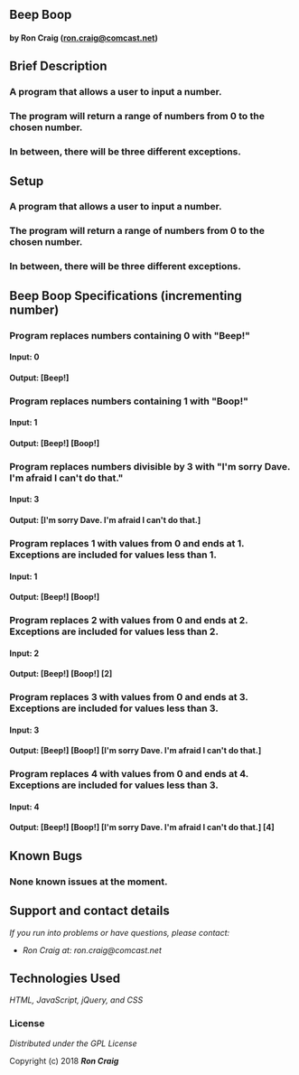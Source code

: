 ## Beep Boop

#### by Ron Craig (ron.craig@comcast.net)

## Brief Description
### A program that allows a user to input a number.
### The program will return a range of numbers from 0 to the chosen number.
### In between, there will be three different exceptions.

## Setup
### A program that allows a user to input a number.
### The program will return a range of numbers from 0 to the chosen number.
### In between, there will be three different exceptions.

## Beep Boop Specifications (incrementing number)

### Program replaces numbers containing 0 with "Beep!"
#### Input: 0
#### Output: [Beep!]

### Program replaces numbers containing 1 with "Boop!"
#### Input: 1
#### Output: [Beep!] [Boop!]

### Program replaces numbers divisible by 3 with "I'm sorry Dave. I'm afraid I can't do that."
#### Input: 3
#### Output: [I'm sorry Dave. I'm afraid I can't do that.]

### Program replaces 1 with values from 0 and ends at 1. Exceptions are included for values less than 1.
#### Input: 1
#### Output: [Beep!] [Boop!]

### Program replaces 2 with values from 0 and ends at 2. Exceptions are included for values less than 2.
#### Input: 2
#### Output: [Beep!] [Boop!] [2]

### Program replaces 3 with values from 0 and ends at 3. Exceptions are included for values less than 3.
#### Input: 3
#### Output: [Beep!] [Boop!] [I'm sorry Dave. I'm afraid I can't do that.]

### Program replaces 4 with values from 0 and ends at 4. Exceptions are included for values less than 3.
#### Input: 4
#### Output: [Beep!] [Boop!] [I'm sorry Dave. I'm afraid I can't do that.] [4]

## Known Bugs
### None known issues at the moment.

## Support and contact details
_If you run into problems or have questions, please contact:_
* _Ron Craig at: ron.craig@comcast.net_

## Technologies Used
_HTML, JavaScript, jQuery, and CSS_

### License
*Distributed under the GPL License*

Copyright (c) 2018 **_Ron Craig_**
